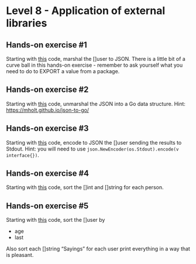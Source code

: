 # Level 8 - Application of external libraries

## Hands-on exercise #1
Starting with [this](https://play.golang.org/p/_fQUGm9Utvl) code, marshal the []user to JSON. There is a little bit of a curve ball in this
hands-on exercise - remember to ask yourself what you need to do to EXPORT a value from a
package.

## Hands-on exercise #2
Starting with [this](https://play.golang.org/p/b_UuCcZag9) code, unmarshal the JSON into a Go data structure. Hint: https://mholt.github.io/json-to-go/

## Hands-on exercise #3
Starting with [this](https://play.golang.org/p/BVRZTdlUZ_) code, encode to JSON the []user sending the results to Stdout.
Hint: you will need to use `json.NewEncoder(os.Stdout).encode(v interface{})`.

## Hands-on exercise #4
Starting with [this](https://play.golang.org/p/H_q75mpmHW) code, sort the []int and []string for each person.

## Hands-on exercise #5
Starting with [this](https://play.golang.org/p/BVRZTdlUZ_) code, sort the []user by
* age
* last

Also sort each []string “Sayings” for each user print everything in a way that is pleasant.
